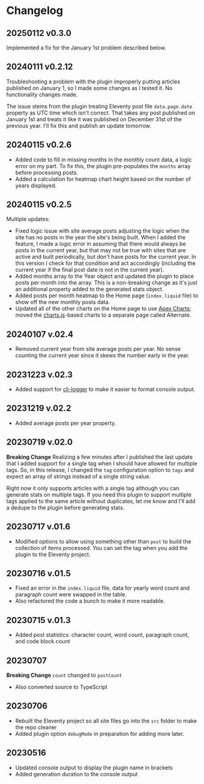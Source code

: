 # Changelog

## 20250112 v0.3.0

Implemented a fix for the January 1st problem described below. 


## 20240111 v0.2.12

Troubleshooting a problem with the plugin improperly putting articles published on January 1, so I made some changes as I tested it. No functionality changes made. 

The issue stems from the plugin treating Eleventy post file `data.page.date` property as UTC time which isn't correct. That takes any post published on January 1st and treats it like it was published on December 31st of the previous year. I'll fix this and publish an update tomorrow.

## 20240115 v0.2.6

* Added code to fill in missing months in the monthly count data, a logic error on my part. To fix this, the plugin pre-populates the `months` array before processing posts.
* Added a calculation for heatmap chart height based on the number of years displayed.

## 20240115 v0.2.5

Multiple updates: 

* Fixed logic issue with site average posts adjusting the logic when the site has no posts in the year the site's being built. When I added the feature, I made a logic error in assuming that there would always be posts in the current year, but that may not be true with sites that are active and built periodically, but don't have posts for the current year. In this version I check for that condition and act accordingly (including the current year if the final post date is not in the current year).
* Added months array to the Year object and updated the plugin to place posts per month into the array. This is a non-breaking change as it's just an additional property added to the generated stats object.
* Added posts per month heatmap to the Home page (`index.liquid` file) to show off the new monthly posts data.
* Updated all of the other charts on the Home page to use [Apex Charts](https://apexcharts.com/); moved the [charts.js](https://www.chartjs.org/)-based charts to a separate page called Alternate.

## 20240107 v.02.4

* Removed current year from site average posts per year. No sense counting the current year since it skews the number early in the year.

## 20231223 v.02.3

* Added support for [cli-logger](https://www.npmjs.com/package/cli-logger) to make it easier to format console output.

## 20231219 v.02.2

* Added average posts per year property.

## 20230719 v.02.0

**Breaking Change** Realizing a few minutes after I published the last update that I added support for a single tag when I should have allowed for multiple tags. So, in this release, I changed the `tag` configuration option to `tags` and expect an array of strings instead of a single string value.

Right now it only supports articles with a single tag although you can generate stats on multiple tags. If you need this plugin to support multiple tags applied to the same article without duplicates, let me know and I'll add a dedupe to the plugin before generating stats.

## 20230717 v.01.6

* Modified options to allow using something other than `post` to build the collection of items processed. You can set the tag when you add the plugin to the Eleventy project.

## 20230716 v.01.5

* Fixed an error in the `index.liquid` file, data for yearly word count and paragraph count were swapped in the table.
* Also refactored the code a bunch to make it more readable.

## 20230715 v.01.3

* Added post statistics: character count, word count, paragraph count, and code block count

## 20230707

**Breaking Change** `count` changed to `postCount`

* Also converted source to TypeScript

## 20230706

* Rebuilt the Eleventy project so all site files go into the `src` folder to make the repo cleaner
* Added plugin option `debugMode` in preparation for adding more later.

## 20230516

* Updated console output to display the plugin name in brackets
* Added generation duration to the console output
